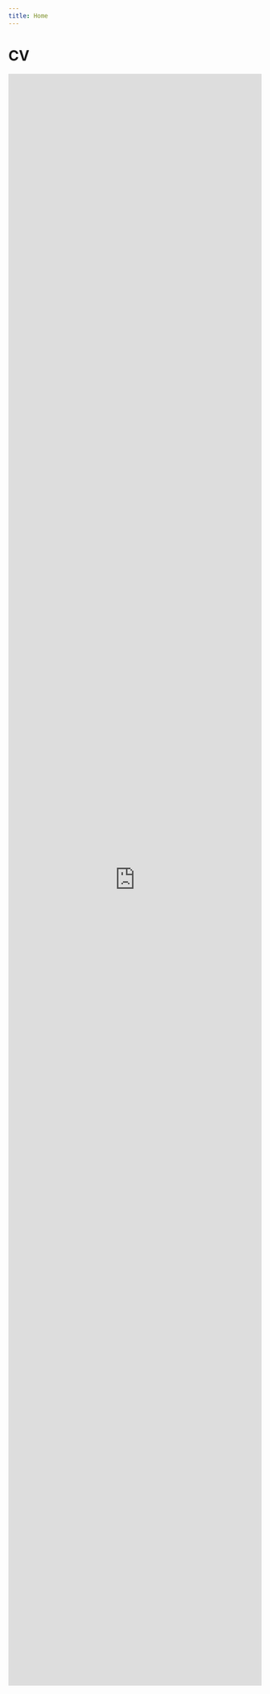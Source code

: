 ```yaml
---
title: Home
---
```

# CV
<iframe src="https://drive.google.com/file/d/1Pp5Ns_5nKYr-3X05b-LDOvvY-qd1diaw/preview" style="border:none; width:100%; height:80vh;" ></iframe>
